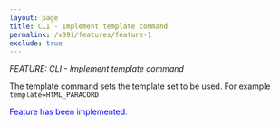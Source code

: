 ```yaml
---
layout: page
title: CLI - Implement template command
permalink: /v091/features/feature-1
exclude: true
---
```

_FEATURE: CLI - Implement template command_

The template command sets the template set to be used. For example ```template=HTML_PARACORD```

<span style="color:blue">Feature has been implemented.</span>
